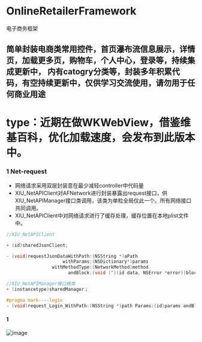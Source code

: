 # OnlineRetailerFramework
电子商务框架

## 简单封装电商类常用控件，首页瀑布流信息展示，详情页，加载更多页，购物车，个人中心，登录等，持续集成更新中， 内有catogry分类等，封装多年积累代码，有空持续更新中，仅供学习交流使用，请勿用于任何商业用途

# type：近期在做WKWebView，借鉴维基百科，优化加载速度，会发布到此版本中。

### 1 Net-request

* 网络请求采用双层封装意在最少减轻controller中代码量
* XIU_NetAPIClient对AFNetwork进行封装暴露出request接口，供XIU_NetAPIManager接口类调用，该类为单粒全局仅此一个。所有网络接口共同调用。
* XIU_NetAPIClient中对网络请求进行了缓存处理，缓存位置在本地plist文件中。

```Objective-C
//XIU_NetAPIClient

+ (id)sharedJsonClient;

- (void)requestJsonDataWithPath:(NSString *)aPath
                     withParams:(NSDictionary*)params
                 withMethodType:(NetworkMethod)method
                       andBlock:(void (^)(id data, NSError *error))block;


```

```Objective-C
//XIU_NetAPIManager接口根类
+ (instancetype)sharedManager；

#pragma mark----login
- (void)request_Login_WithPath:(NSString *)path Params:(id)params andBlock:(void (^)(id data, NSError *error))block;

```

#### 1
![image](https://github.com/axiubest/OnlineRetailerFramework/blob/master/OnlineRetailerFrameWork/AXIU.gif)



